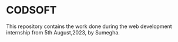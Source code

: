 # CODSOFT
This repository contains the work done during the web development internship from 5th August,2023, by Sumegha.
